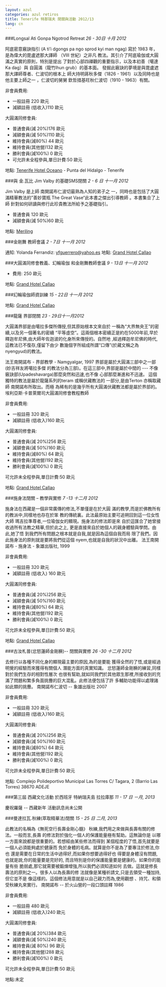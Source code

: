 ```yaml
---
layout: azul
categories: azul retiros
title: Tenerife 特那瑞夫 閉關與活動 2012/13
lang: cn
---
```

###Longsal Ati Gonpa Ngotrod Retreat
*26 - 30日 十月 2012*

阿底密意竅訣指引 (A ti’i dgongs pa ngo sprod kyi man ngag)
寫於 1983 年，是為偉大的毘盧遮那大譯師 （Ⅷ 世紀）之非凡
教法。其引介了阿底瑜伽或大圓滿之真實的原則，特別是提出
了對於心部四禪觀的重要指示，以及本初善（噶達 Ka dag）與
自圓滿（龍竹Ihun grub）的基本面。
發掘此竅訣的夢境是與毘盧遮那大譯師尊者、仁波切的根本上
師大持明蔣秋多傑（1826 - 1961）以及同時也是他主要上師之一
，仁波切的舅舅 欽哲措基旺秋仁波切（1910 - 1963）有關。

非會員費用:

- 一般註冊  220 歐元
- 減額註冊 (低收入)110 歐元

大圓滿同修會員:

- 普通會員(減 20%)176 歐元
- 減額會員(減 50%)110 歐元
- 維持會員(減80%) 44 歐元
- 維持會員(其他營)132 歐元
- 勝利會員(減100%) 0 歐元
- 可允許未全程參與,單日計費:50 歐元

地點: [Tenerife Hotel Oceano](/tenerife-retreats-2012-213/cn/punta) - Punta del Hidalgo - Tenerife

###與 金.瓦比 Jim Valby 的基礎SMS閉關
*2 - 6 日 十一月 2012*

Jim Valby 是上師 南開諾布仁波切最熟為人知的弟子之
一，同時也是包括了大圓滿精華教法的”善妙寶瓶 The Great Vase“此本書之傑出引導教師 。本書集合了上師 針對如何研讀與修行此珍貴教法所給予之基礎指引。

- 普通會員 120 歐元
- 減額會員(減 50%)60 歐元

地點: [Meriling](/tenerife-retreats-2012-213/cn/punta)

###金剛舞 教師會議
*2 - 7日 十一月 2012*

通知: Yolanda Ferrandiz: yfguerrero@yahoo.es
地點: [Grand Hotel Callao](/tenerife-retreats-2012-213/cn/callao)

###大圓滿同修會教義、幻輪瑜伽 和金剛舞教師會議
*9 - 13日 十一月 2012*

- 費用: 250 歐元

地點: [Grand Hotel Callao](/tenerife-retreats-2012-213/cn/callao)

###幻輪瑜伽師資訓練
*15 - 22日 十一月 2012*

地點: [Grand Hotel Callao](/tenerife-retreats-2012-213/cn/callao)

###龍薩 界部閉關
*23 - 29日十一月2012*

大圓滿界部是由噶拉多傑所傳授,但其原始根本文來自於
一稱為“大界無央王”的密續,以及另一個著名的密續
“平等虛空”。這兩個根本密續正是約在5000年前,早於
釋迦牟尼佛,由大師年佐迦波的化身所來傳授的。自然地
,經過釋迦牟尼佛的時代,這教法已不復存,僅留下由少
數幾個字所組成所謂“口傳”(於藏文稱之為 nyengyud)的教法。

法王南開諾布 - 界部教學 - Namgyalgar, 1997
界部是屬於大圓滿三部中之一部 (妙吉祥友將噶拉多傑
的教法分為三部)。在這三部中,界部是屬於中間的 ---
不像竅訣部(Upadeshavarga)那麼突然和迅速,也不像
心部那麼漸進和不迅速。
這個獨特的教法是屬於龍薩系列的teram 或稱伏藏教法的
一部分,是由Terton 亦稱取藏師 南開諾布所取出。而極
為稀有的是幾乎所有大圓滿伏藏教法都是屬於界部的。
埃利亞斯·卡普萊爾司大圓滿同修會教程教師

非會員費用:

- 一般註冊 320 歐元
- 減額註冊 (低收入)160 歐元

大圓滿同修會員:

- 普通會員(減 20%)256 歐元
- 減額會員(減 50%)160 歐元
- 維持會員(減80%) 64 歐元
- 維持會員(其他營)192 歐元
- 勝利會員(減100%) 0 歐元

可允許未全程參與,單日計費:50 歐元

地點: [Grand Hotel Callao](/tenerife-retreats-2012-213/cn/callao)

###施身法閉關 – 教學與實修
*7 -13 十二月 2012*

施身法在西藏是一個非常廣傳的修法,不單僅是在於大圓 滿的教學,而是於佛教所有的教派中,同樣地也存在於笨 教的傳統裏。此法最原始主要可追朔回到這一位女性大師 瑪吉拉準尊者,一位瑜伽女的顯現。施身法的修法即是來 自於這匯合了她曾接收過所有法教之精華,但於此之上, 更是直接來自於她個人的親身體驗與學問。由此,她了悟 到我們所有問題之根本就是自我,就是因為這個自我而局 限了我們。因此施身法的原則就是要將我們從這個 nyem,也就是自我的狀況中出離。
法王南開諾布 - 施身法 - 象雄出版社, 1999

非會員費用:

- 一般註冊  320 歐元
- 減額註冊 (低收入) 160 歐元

大圓滿同修會員:

- 普通會員(減 20%)256 歐元
- 減額會員(減 50%)160 歐元
- 維持會員(減80%) 64 歐元
- 維持會員(其他營)192 歐元
- 勝利會員(減100%) 0 歐元

可允許未全程參與,單日計費:50 歐元

地點: [Grand Hotel Callao](/tenerife-retreats-2012-213/cn/callao)

###古汝札普(忿怒蓮師金剛橛)-- 閉關與實修
*26 -30 十二月 2012*

去修行以各種不同化身的顯現最主要的原因,為的是要能
獲得全然的了悟,或是經過明覺的經驗而來獲得有關個人
潛能方面的真實知識。
忿怒蓮師金剛橛的練習,同樣對於我們生存的相對性層次
也很有幫助,就如同我們於其他眾生那裡,所接收到的充
滿了問題和繁多負面挑釁的巨大混亂。此修法便包括了許
多輔助功能得以處理諸如此類的挑釁。
南開諾布仁波切 -- 象雄出版社 2007

非會員費用:

- 一般註冊  320 歐元
- 減額註冊 (低收入)160 歐元

大圓滿同修會員:

- 普通會員(減 20%)256 歐元
- 減額會員(減 50%)160 歐元
- 維持會員(減80%) 64 歐元
- 維持會員(其他營)192 歐元
- 勝利會員(減100%) 0 歐元

可允許未全程參與,單日計費:50 歐元

地點: Complejo Polideportivo Municipal Las Torres C/ Tagara, 2 (Barrio Las Torres) 38670 ADEJE

###第三屆 西藏文化活動 於西班牙 特納瑞夫島 拉拉庫那
*11 - 17 日 ㄧ月, 2013*

慶祝羅薩 -- 西藏新年
活動訊息尚未公開

###曼達拉瓦.秋練(萃取精華法)閉關
*15 - 25 日 二月, 2013*

此教法的名稱為《無死空行長壽金剛心髓》
秋練,我們用之來做與長壽有關的修法。一般而言,長壽
的修法對於強化一個人的保護能量極有幫助。這無論你是
以哪一方面來說都是很重要的。若想經由某些修法而得到
某個程度的了悟,首先就要是一個人必須能夠處於健康而
免於身體的毛病。就算是你不是為了要專注於修法,你也
還是需要在日常的生活中過得好,而如果你想要過得好也
得要是身體沒有問題,也就是說,你的能量要是完好的,
而且特別是你的保護能量要是健康的。如果你的能量有些
脆弱處,那它就需要被鍛煉增強,所以我們必須知道如何
去做。這就是修長壽法的原則之一。很多人以為長壽的修
法就像是某種祈請文,只是去領受一種加持,但它並不是
像這樣的。這個修法用意就是以自己親力而為,使用觀想
、持咒、和領受秋練丸來實行。
南開諾布 -- 於火山營的一段口頭註釋 1986

非會員費用:

- 一般註冊  480 歐元
- 減額註冊 (低收入)240 歐元

大圓滿同修會員:

- 普通會員(減 20%)384 歐元
- 減額會員(減 50%)240 歐元
- 維持會員(減 80%) 96 歐元
- 維持會員(其他營)288 歐元
- 勝利會員(減100%) 0 歐元

可允許未全程參與,單日計費:50 歐元

地點:未定



